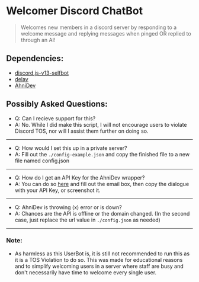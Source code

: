 # Welcomer Discord ChatBot
> Welcomes new members in a discord server by responding to a welcome message and replying messages when pinged OR replied to through an AI!

## Dependencies: 
- [discord.js-v13-selfbot](https://npmjs.com/discord.js-selfbot-v13)
- [delay](https://npmjs.com/delay)
- [AhniDev](https://npmjs.com/ahnidev)

## Possibly Asked Questions:
- Q: Can I recieve support for this?
- A: No. While I did make this script, I will not encourage users to violate Discord TOS, nor will I assist them further on doing so. 

------

- Q: How would I set this up in a private server?
- A: Fill out the `./config-example.json` and copy the finished file to a new file named config.json
------

- Q: How do I get an API Key for the AhniDev wrapper?
- A: You can do so [here](https://kyra.tk) and fill out the email box, then copy the dialogue with your API Key, or screenshot it.
------

- Q: AhniDev is throwing (x) error or is down?
- A: Chances are the API is offline or the domain changed. (In the second case, just replace the url value in `./config.json` as needed)
------

### Note:
- As harmless as this UserBot is, it is still not recommended to run this as it is a TOS Violation to do so. This was made for educational reasons and to simplify welcoming users in a server where staff are busy and don't necessarily have time to welcome every single user.
